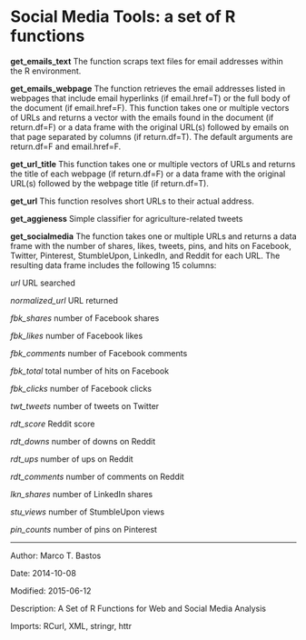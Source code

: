 # Social Media Tools: a set of R functions

<b>get_emails_text</b> The function scraps text files for email addresses within the R environment. 

<b>get_emails_webpage</b> The function retrieves the email addresses listed in webpages that include email hyperlinks (if email.href=T) or the full body of the document (if email.href=F). This function takes one or multiple vectors of URLs and returns a vector with the emails found in the document (if return.df=F) or a data frame with the original URL(s) followed by emails on that page separated by columns (if return.df=T). The default arguments are return.df=F and email.href=F.

<b>get_url_title</b> This function takes one or multiple vectors of URLs and returns the title of each webpage (if return.df=F) or a data frame with the original URL(s) followed by the webpage title (if return.df=T).

<b>get_url</b> This function resolves short URLs to their actual address.

<b>get_aggieness</b> Simple classifier for agriculture-related tweets

<b>get_socialmedia</b> The function takes one or multiple URLs and returns a data frame with the number of shares, likes, tweets, pins, and hits on Facebook, Twitter, Pinterest, StumbleUpon, LinkedIn, and Reddit for each URL. The resulting data frame includes the following 15 columns:

<i>url</i> URL searched

<i>normalized_url</i> URL returned

<i>fbk_shares</i> number of Facebook shares 

<i>fbk_likes</i> number of Facebook likes

<i>fbk_comments</i> number of Facebook comments

<i>fbk_total</i> total number of hits on Facebook 

<i>fbk_clicks</i> number of Facebook clicks

<i>twt_tweets</i> number of tweets on Twitter

<i>rdt_score</i> Reddit score 

<i>rdt_downs</i> number of downs on Reddit 

<i>rdt_ups</i> number of ups on Reddit

<i>rdt_comments</i> number of comments on Reddit

<i>lkn_shares</i> number of LinkedIn shares

<i>stu_views</i> number of StumbleUpon views

<i>pin_counts</i> number of pins on Pinterest


---------------

Author: Marco T. Bastos

Date: 2014-10-08

Modified: 2015-06-12

Description: A Set of R Functions for Web and Social Media Analysis

Imports: RCurl, XML, stringr, httr

